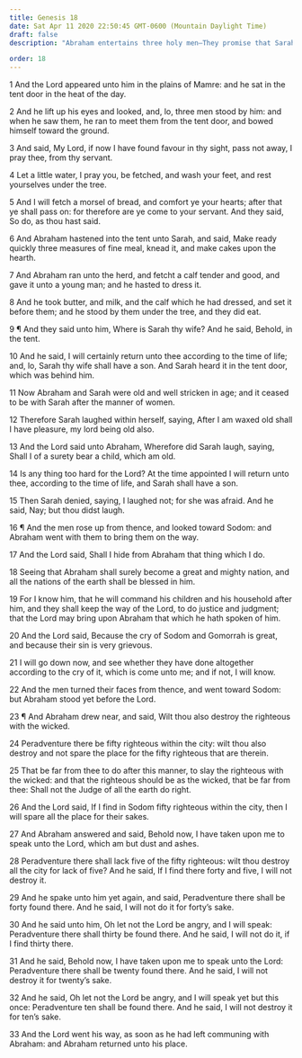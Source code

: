 ```yaml
---
title: Genesis 18
date: Sat Apr 11 2020 22:50:45 GMT-0600 (Mountain Daylight Time)
draft: false
description: "Abraham entertains three holy men—They promise that Sarah will have a son—Abraham will command his children to be just—The Lord appears to him—They discuss the destruction of Sodom and Gomorrah."

order: 18
---
```

    
1 And the Lord appeared unto him in the plains of Mamre: and he sat in the tent door in the heat of the day.

2 And he lift up his eyes and looked, and, lo, three men stood by him: and when he saw them, he ran to meet them from the tent door, and bowed himself toward the ground.

3 And said, My Lord, if now I have found favour in thy sight, pass not away, I pray thee, from thy servant.

4 Let a little water, I pray you, be fetched, and wash your feet, and rest yourselves under the tree.

5 And I will fetch a morsel of bread, and comfort ye your hearts; after that ye shall pass on: for therefore are ye come to your servant. And they said, So do, as thou hast said.

6 And Abraham hastened into the tent unto Sarah, and said, Make ready quickly three measures of fine meal, knead it, and make cakes upon the hearth.

7 And Abraham ran unto the herd, and fetcht a calf tender and good, and gave it unto a young man; and he hasted to dress it.

8 And he took butter, and milk, and the calf which he had dressed, and set it before them; and he stood by them under the tree, and they did eat.

9 ¶ And they said unto him, Where is Sarah thy wife? And he said, Behold, in the tent.

10 And he said, I will certainly return unto thee according to the time of life; and, lo, Sarah thy wife shall have a son. And Sarah heard it in the tent door, which was behind him.

11 Now Abraham and Sarah were old and well stricken in age; and it ceased to be with Sarah after the manner of women.

12 Therefore Sarah laughed within herself, saying, After I am waxed old shall I have pleasure, my lord being old also.

13 And the Lord said unto Abraham, Wherefore did Sarah laugh, saying, Shall I of a surety bear a child, which am old.

14 Is any thing too hard for the Lord? At the time appointed I will return unto thee, according to the time of life, and Sarah shall have a son.

15 Then Sarah denied, saying, I laughed not; for she was afraid. And he said, Nay; but thou didst laugh.

16 ¶ And the men rose up from thence, and looked toward Sodom: and Abraham went with them to bring them on the way.

17 And the Lord said, Shall I hide from Abraham that thing which I do.

18 Seeing that Abraham shall surely become a great and mighty nation, and all the nations of the earth shall be blessed in him.

19 For I know him, that he will command his children and his household after him, and they shall keep the way of the Lord, to do justice and judgment; that the Lord may bring upon Abraham that which he hath spoken of him.

20 And the Lord said, Because the cry of Sodom and Gomorrah is great, and because their sin is very grievous.

21 I will go down now, and see whether they have done altogether according to the cry of it, which is come unto me; and if not, I will know.

22 And the men turned their faces from thence, and went toward Sodom: but Abraham stood yet before the Lord.

23 ¶ And Abraham drew near, and said, Wilt thou also destroy the righteous with the wicked.

24 Peradventure there be fifty righteous within the city: wilt thou also destroy and not spare the place for the fifty righteous that are therein.

25 That be far from thee to do after this manner, to slay the righteous with the wicked: and that the righteous should be as the wicked, that be far from thee: Shall not the Judge of all the earth do right.

26 And the Lord said, If I find in Sodom fifty righteous within the city, then I will spare all the place for their sakes.

27 And Abraham answered and said, Behold now, I have taken upon me to speak unto the Lord, which am but dust and ashes.

28 Peradventure there shall lack five of the fifty righteous: wilt thou destroy all the city for lack of five? And he said, If I find there forty and five, I will not destroy it.

29 And he spake unto him yet again, and said, Peradventure there shall be forty found there. And he said, I will not do it for forty’s sake.

30 And he said unto him, Oh let not the Lord be angry, and I will speak: Peradventure there shall thirty be found there. And he said, I will not do it, if I find thirty there.

31 And he said, Behold now, I have taken upon me to speak unto the Lord: Peradventure there shall be twenty found there. And he said, I will not destroy it for twenty’s sake.

32 And he said, Oh let not the Lord be angry, and I will speak yet but this once: Peradventure ten shall be found there. And he said, I will not destroy it for ten’s sake.

33 And the Lord went his way, as soon as he had left communing with Abraham: and Abraham returned unto his place.
